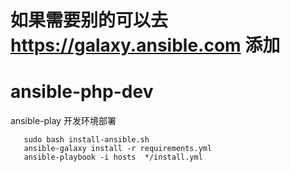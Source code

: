 # 如果需要别的可以去 https://galaxy.ansible.com 添加

# ansible-php-dev

ansible-play 开发环境部署
```
   sudo bash install-ansible.sh
   ansible-galaxy install -r requirements.yml
   ansible-playbook -i hosts  */install.yml
```
